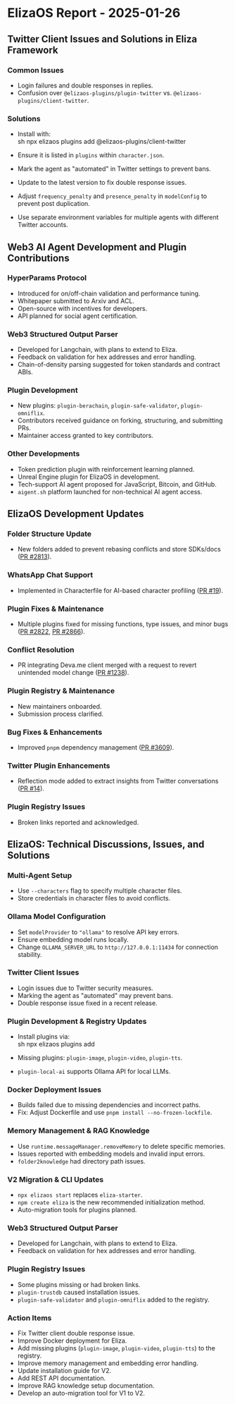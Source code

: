 # ElizaOS Report - 2025-01-26

## Twitter Client Issues and Solutions in Eliza Framework

### Common Issues
- Login failures and double responses in replies.
- Confusion over `@elizaos-plugins/plugin-twitter` vs. `@elizaos-plugins/client-twitter`.

### Solutions
- Install with:  
  sh
  npx elizaos plugins add @elizaos-plugins/client-twitter
  
- Ensure it is listed in `plugins` within `character.json`.
- Mark the agent as "automated" in Twitter settings to prevent bans.
- Update to the latest version to fix double response issues.
- Adjust `frequency_penalty` and `presence_penalty` in `modelConfig` to prevent post duplication.
- Use separate environment variables for multiple agents with different Twitter accounts.

## Web3 AI Agent Development and Plugin Contributions

### HyperParams Protocol
- Introduced for on/off-chain validation and performance tuning.
- Whitepaper submitted to Arxiv and ACL.
- Open-source with incentives for developers.
- API planned for social agent certification.

### Web3 Structured Output Parser
- Developed for Langchain, with plans to extend to Eliza.
- Feedback on validation for hex addresses and error handling.
- Chain-of-density parsing suggested for token standards and contract ABIs.

### Plugin Development
- New plugins: `plugin-berachain`, `plugin-safe-validator`, `plugin-omniflix`.
- Contributors received guidance on forking, structuring, and submitting PRs.
- Maintainer access granted to key contributors.

### Other Developments
- Token prediction plugin with reinforcement learning planned.
- Unreal Engine plugin for ElizaOS in development.
- Tech-support AI agent proposed for JavaScript, Bitcoin, and GitHub.
- `aigent.sh` platform launched for non-technical AI agent access.

## ElizaOS Development Updates

### Folder Structure Update
- New folders added to prevent rebasing conflicts and store SDKs/docs ([PR #2813](https://github.com/elizaOS/eliza/pull/2813)).

### WhatsApp Chat Support
- Implemented in Characterfile for AI-based character profiling ([PR #19](https://github.com/elizaOS/characterfile/pull/19)).

### Plugin Fixes & Maintenance
- Multiple plugins fixed for missing functions, type issues, and minor bugs ([PR #2822](https://github.com/elizaOS/eliza/pull/2822), [PR #2866](https://github.com/elizaOS/eliza/pull/2866)).

### Conflict Resolution
- PR integrating Deva.me client merged with a request to revert unintended model change ([PR #1238](https://github.com/elizaOS/eliza/pull/1238)).

### Plugin Registry & Maintenance
- New maintainers onboarded.
- Submission process clarified.

### Bug Fixes & Enhancements
- Improved `pnpm` dependency management ([PR #3609](https://github.com/elizaOS/eliza/pull/3609)).

### Twitter Plugin Enhancements
- Reflection mode added to extract insights from Twitter conversations ([PR #14](https://github.com/elizaos-plugins/client-twitter/pull/14)).

### Plugin Registry Issues
- Broken links reported and acknowledged.

## ElizaOS: Technical Discussions, Issues, and Solutions

### Multi-Agent Setup
- Use `--characters` flag to specify multiple character files.
- Store credentials in character files to avoid conflicts.

### Ollama Model Configuration
- Set `modelProvider` to `"ollama"` to resolve API key errors.
- Ensure embedding model runs locally.
- Change `OLLAMA_SERVER_URL` to `http://127.0.0.1:11434` for connection stability.

### Twitter Client Issues
- Login issues due to Twitter security measures.
- Marking the agent as "automated" may prevent bans.
- Double response issue fixed in a recent release.

### Plugin Development & Registry Updates
- Install plugins via:  
  sh
  npx elizaos plugins add <plugin-name>
  
- Missing plugins: `plugin-image`, `plugin-video`, `plugin-tts`.
- `plugin-local-ai` supports Ollama API for local LLMs.

### Docker Deployment Issues
- Builds failed due to missing dependencies and incorrect paths.
- Fix: Adjust Dockerfile and use `pnpm install --no-frozen-lockfile`.

### Memory Management & RAG Knowledge
- Use `runtime.messageManager.removeMemory` to delete specific memories.
- Issues reported with embedding models and invalid input errors.
- `folder2knowledge` had directory path issues.

### V2 Migration & CLI Updates
- `npx elizaos start` replaces `eliza-starter`.
- `npm create eliza` is the new recommended initialization method.
- Auto-migration tools for plugins planned.

### Web3 Structured Output Parser
- Developed for Langchain, with plans to extend to Eliza.
- Feedback on validation for hex addresses and error handling.

### Plugin Registry Issues
- Some plugins missing or had broken links.
- `plugin-trustdb` caused installation issues.
- `plugin-safe-validator` and `plugin-omniflix` added to the registry.

### Action Items
- Fix Twitter client double response issue.
- Improve Docker deployment for Eliza.
- Add missing plugins (`plugin-image`, `plugin-video`, `plugin-tts`) to the registry.
- Improve memory management and embedding error handling.
- Update installation guide for V2.
- Add REST API documentation.
- Improve RAG knowledge setup documentation.
- Develop an auto-migration tool for V1 to V2.
